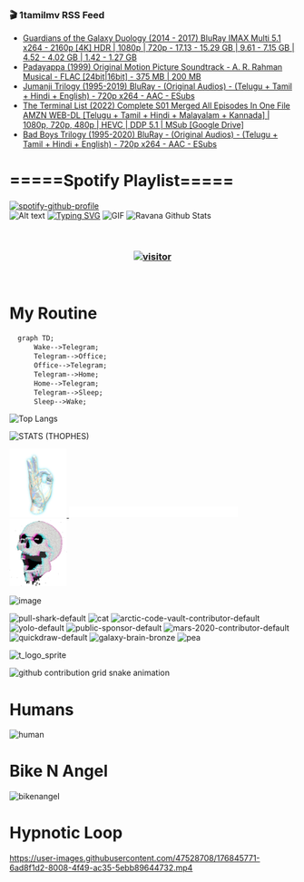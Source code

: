 ### 🎬 1tamilmv RSS Feed

<!-- BLOG-POST-LIST:START -->
- [Guardians of the Galaxy Duology &lpar;2014 - 2017&rpar; BluRay IMAX Multi 5.1 x264 - 2160p [4K] HDR | 1080p | 720p - 17.13 - 15.29 GB | 9.61 - 7.15 GB | 4.52 - 4.02 GB | 1.42 - 1.27 GB](https://www.1tamilmv.pics/index.php?/forums/topic/167259-guardians-of-the-galaxy-duology-2014-2017-bluray-imax-multi-51-x264-2160p-4k-hdr-1080p-720p-1713-1529-gb-961-715-gb-452-402-gb-142-127-gb/&do=findComment&comment=333315)
- [Padayappa &lpar;1999&rpar; Original Motion Picture Soundtrack - A. R. Rahman Musical - FLAC [24bit|16bit] - 375 MB | 200 MB](https://www.1tamilmv.pics/index.php?/forums/topic/167258-%C2%A0padayappa-1999-original-motion-picture-soundtrack-a-r-rahman-musical-flac-24bit16bit-375-mb-200-mb/&do=findComment&comment=333314)
- [Jumanji Trilogy &lpar;1995-2019&rpar; BluRay - &lpar;Original Audios&rpar; - &lpar;Telugu + Tamil + Hindi + English&rpar; - 720p x264 - AAC - ESubs](https://www.1tamilmv.pics/index.php?/forums/topic/167257-jumanji-trilogy-1995-2019-bluray-original-audios-telugu-tamil-hindi-english-720p-x264-aac-esubs/&do=findComment&comment=333313)
- [The Terminal List &lpar;2022&rpar; Complete S01 Merged All Episodes In One File AMZN WEB-DL [Telugu + Tamil + Hindi + Malayalam + Kannada] | 1080p, 720p, 480p | HEVC | DDP 5.1 | MSub [Google Drive]](https://www.1tamilmv.pics/index.php?/forums/topic/166845-the-terminal-list-2022-complete-s01-merged-all-episodes-in-one-file-amzn-web-dl-telugu-tamil-hindi-malayalam-kannada-1080p-720p-480p-hevc-ddp-51-msub-google-drive/&do=findComment&comment=333312)
- [Bad Boys Trilogy &lpar;1995-2020&rpar; BluRay - &lpar;Original Audios&rpar; - &lpar;Telugu + Tamil + Hindi + English&rpar; - 720p x264 - AAC - ESubs](https://www.1tamilmv.pics/index.php?/forums/topic/167256-bad-boys-trilogy-1995-2020-bluray-original-audios-telugu-tamil-hindi-english-720p-x264-aac-esubs/&do=findComment&comment=333311)
<!-- BLOG-POST-LIST:END -->

# =====Spotify Playlist=====
[![spotify-github-profile](https://spotify-github-profile.vercel.app/api/view?uid=31rfzgmuvvewegdlxvlev4ynz4vu&cover_image=true&theme=default&bar_color=53b14f&bar_color_cover=true)](https://ravana69.github.io/rss)
</br>
![Alt text](https://spotify-recently-played-readme.vercel.app/api?user=31rfzgmuvvewegdlxvlev4ynz4vu)
[![Typing SVG](https://readme-typing-svg.herokuapp.com?color=%2336BCF7&center=true&vCenter=true&multiline=true&height=81&lines=I+AM+RAVANA;CONTACT+ME+ON+TELEGRAM%3A+%40R4V4N4)](https://git.io/typing-svg)
<img align="centre" height="400px" width="490px" alt="GIF" src="https://github.com/ravana69/ravana69/blob/master/rvm.gif" />
![Ravana Github Stats](https://github-readme-stats.vercel.app/api?username=ravana69&&show_icons=true&theme=radical)

<br />
<h3 align="center"> <a href="https://t.me/r4v4n4"><img src="https://profile-counter.glitch.me/ravana69/count.svg" alt="visitor" width="600"></a> </h3>
</br>

<H1>My Routine</H1>

```mermaid
  graph TD;
      Wake-->Telegram;
      Telegram-->Office;
      Office-->Telegram;
      Telegram-->Home;
      Home-->Telegram;
      Telegram-->Sleep;
      Sleep-->Wake;
```
![Top Langs](https://github-readme-stats.vercel.app/api/top-langs/?username=ravana69&&show_icons=true&theme=radical)

![STATS (THOPHES)](https://github-profile-trophy.vercel.app/?username=ravana69&theme=gruvbox&margin-w=10&margin-h=15&column=8)
<br />
<p align="left">
    <a href="#">
        <img width="20%" src="./assets/images/hand.gif" alt="" />
    </a>
    <a href="#">
        <img width="59%" src="./assets/images/spacer.png" alt="" >
    </a>
    <a href="#">
        <img width="20%" src="./assets/images/skull.gif" alt="" />
    </a>
</p>


![image](https://user-images.githubusercontent.com/47528708/175298537-0623dc00-7b1a-4ec1-b5b1-71768763a234.png)

<img width="148" alt="pull-shark-default" src="https://user-images.githubusercontent.com/47528708/176419715-70981865-4dc6-489a-8a1a-06842db67b15.gif"> <img width="148" alt="cat" src="https://user-images.githubusercontent.com/47528708/179149594-60701d0e-e626-415f-9958-80736351eadd.gif"> <img width="148" alt="arctic-code-vault-contributor-default" src="https://user-images.githubusercontent.com/47528708/175267501-e1fbbb8f-c2b2-4882-b865-2ac4debef26c.png"> <img width="148" alt="yolo-default" src="https://user-images.githubusercontent.com/47528708/175267654-281a1880-1129-4b7b-bf2f-de5dd2bc5afa.png"> <img width="148" alt="public-sponsor-default" src="https://user-images.githubusercontent.com/47528708/175268448-2e78cc75-fb25-4d76-bd22-7df520446b45.png"> <img width="148" alt="mars-2020-contributor-default" src="https://user-images.githubusercontent.com/47528708/175268475-de6d987a-3be9-4353-86a5-23b422559355.png"> <img width="148" alt="quickdraw-default" src="https://user-images.githubusercontent.com/47528708/179148665-33e7c2c8-5d95-413e-8b25-6862820a5fe7.png"> <img width="148" alt="galaxy-brain-bronze" src="https://user-images.githubusercontent.com/47528708/176419717-e2fdca8b-0fdc-47dd-9511-a7ff52178a33.gif"> <img width="148" alt="pea" src="https://user-images.githubusercontent.com/47528708/179149608-800ce6e1-7d24-4bfe-8e84-5628e6d5497d.gif">

![t_logo_sprite](https://user-images.githubusercontent.com/47528708/175293007-21ff1792-1fca-4be3-bcae-12fdc3aa414f.svg)

![github contribution grid snake animation](https://raw.githubusercontent.com/ravana69/ravana69/output/github-contribution-grid-snake-dark.svg#gh-dark-mode-only)

# Humans
<img width="170" alt="human" src="https://user-images.githubusercontent.com/47528708/176413829-c142d478-1c96-4c3c-a2a4-2dd35374c335.gif">

# Bike N Angel
<img width="170" alt="bikenangel" src="https://user-images.githubusercontent.com/47528708/176616968-3a44f91e-8016-477c-9bb5-c4689a1adbee.gif">

# Hypnotic Loop

https://user-images.githubusercontent.com/47528708/176845771-6ad8f1d2-8008-4f49-ac35-5ebb89644732.mp4

